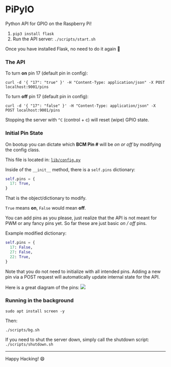 # PiPyIO

Python API for GPIO on the Raspberry Pi!

1. `pip3 install flask`
1. Run the API server: `./scripts/start.sh`

Once you have installed Flask, no need to do it again :tada:

### The API

To turn **on** pin 17 (default pin in config):

`curl -d '{ "17": "true" }' -H "Content-Type: application/json" -X POST localhost:9001/pins`

To turn **off** pin 17 (default pin in config):

`curl -d '{ "17": "false" }' -H "Content-Type: application/json" -X POST localhost:9001/pins`

Stopping the server with `^C` (control + c) will reset (wipe) GPIO state.

### Initial Pin State

On bootup you can dictate which **BCM Pin #** will be _on or off_ by modifying the config class.

This file is located in: [`lib/config.py`](https://github.com/selfup/pipyio/blob/master/lib/config.py)

Inside of the `__init__` method, there is a `self.pins` dictionary:

```python
self.pins = {
  17: True,
}
```

That is the object/dictionary to modify.

`True` means **on**, `False` would mean **off**.

You can add pins as you please, just realize that the API is not meant for PWM or any fancy pins yet. So far these are just basic _on / off_ pins.

Example modified dictionary:

```python
self.pins = {
  17: False,
  27: False,
  22: True,
}
```

Note that you do not need to initialize with all intended pins. Adding a new pin via a POST request will automatically update internal state for the API.

Here is a great diagram of the pins: ![](https://pinout.xyz/resources/raspberry-pi-pinout.png)

### Running in the background

`sudo apt install screen -y`

Then:

`./scripts/bg.sh`

If you need to shut the server down, simply call the shutdown script: `./scripts/shutdown.sh`

***

Happy Hacking! :smile:
